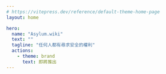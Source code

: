 ```yaml
---
# https://vitepress.dev/reference/default-theme-home-page
layout: home

hero:
  name: "Asylum.wiki"
  text: ""
  tagline: "任何人都有尋求安全的權利"
  actions:
    - theme: brand
      text: 即將推出
---
```


